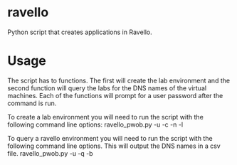 ravello
=======

Python script that creates applications in Ravello.


Usage
=======

The script has to functions.   The first will create the lab environment and the second function will query the labs for the DNS names of the virtual machines.  Each of the functions will prompt for a user password after the command is run.

To create a lab environment you will need to run the script with the following command line options:
   ravello_pwob.py -u <ravello user name> -c -n <number of applcations to create> -l <Name of location the lab will be run> 

To query a ravello environment you will need to run the script with the following command line options.   This will output the DNS names in a csv file.
   ravello_pwob.py -u <ravello user name> -q -b <name of blueprint used to create lab>

